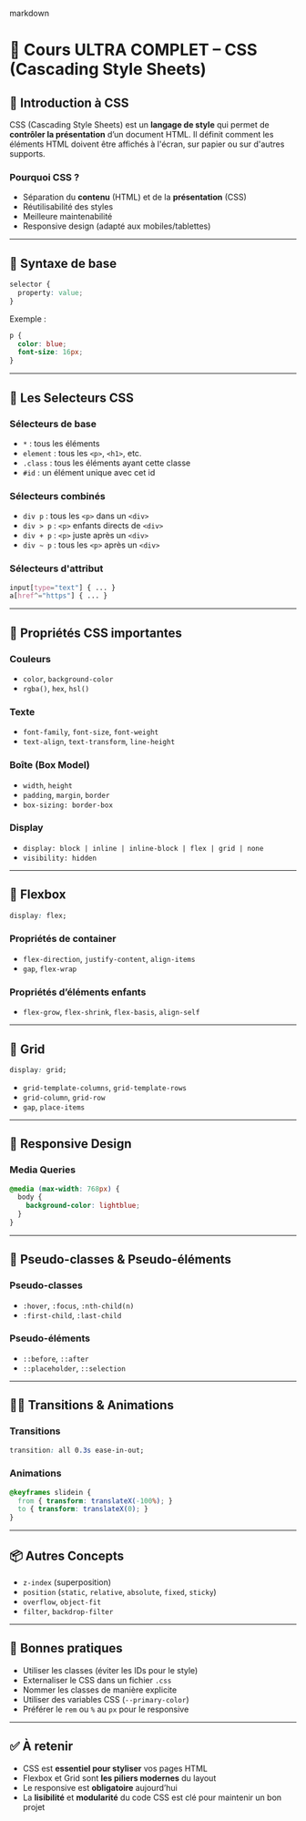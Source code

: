 markdown
# 🎨 Cours ULTRA COMPLET – CSS (Cascading Style Sheets)

## 🔰 Introduction à CSS

CSS (Cascading Style Sheets) est un **langage de style** qui permet de **contrôler la présentation** d’un document HTML. Il définit comment les éléments HTML doivent être affichés à l'écran, sur papier ou sur d'autres supports.

### Pourquoi CSS ?
- Séparation du **contenu** (HTML) et de la **présentation** (CSS)
- Réutilisabilité des styles
- Meilleure maintenabilité
- Responsive design (adapté aux mobiles/tablettes)

---

## 📄 Syntaxe de base

```css
selector {
  property: value;
}
```

Exemple :
```css
p {
  color: blue;
  font-size: 16px;
}
```

---

## 🧱 Les Selecteurs CSS

### Sélecteurs de base
- `*` : tous les éléments
- `element` : tous les `<p>`, `<h1>`, etc.
- `.class` : tous les éléments ayant cette classe
- `#id` : un élément unique avec cet id

### Sélecteurs combinés
- `div p` : tous les `<p>` dans un `<div>`
- `div > p` : `<p>` enfants directs de `<div>`
- `div + p` : `<p>` juste après un `<div>`
- `div ~ p` : tous les `<p>` après un `<div>`

### Sélecteurs d'attribut
```css
input[type="text"] { ... }
a[href^="https"] { ... }
```

---

## 🎨 Propriétés CSS importantes

### Couleurs
- `color`, `background-color`
- `rgba()`, `hex`, `hsl()`

### Texte
- `font-family`, `font-size`, `font-weight`
- `text-align`, `text-transform`, `line-height`

### Boîte (Box Model)
- `width`, `height`
- `padding`, `margin`, `border`
- `box-sizing: border-box`

### Display
- `display: block | inline | inline-block | flex | grid | none`
- `visibility: hidden`

---

## 🧭 Flexbox

```css
display: flex;
```

### Propriétés de container
- `flex-direction`, `justify-content`, `align-items`
- `gap`, `flex-wrap`

### Propriétés d’éléments enfants
- `flex-grow`, `flex-shrink`, `flex-basis`, `align-self`

---

## 🔲 Grid

```css
display: grid;
```

- `grid-template-columns`, `grid-template-rows`
- `grid-column`, `grid-row`
- `gap`, `place-items`

---

## 📱 Responsive Design

### Media Queries
```css
@media (max-width: 768px) {
  body {
    background-color: lightblue;
  }
}
```

---

## 🔁 Pseudo-classes & Pseudo-éléments

### Pseudo-classes
- `:hover`, `:focus`, `:nth-child(n)`
- `:first-child`, `:last-child`

### Pseudo-éléments
- `::before`, `::after`
- `::placeholder`, `::selection`

---

## 🧙‍♂️ Transitions & Animations

### Transitions
```css
transition: all 0.3s ease-in-out;
```

### Animations
```css
@keyframes slidein {
  from { transform: translateX(-100%); }
  to { transform: translateX(0); }
}
```

---

## 📦 Autres Concepts

- `z-index` (superposition)
- `position` (`static`, `relative`, `absolute`, `fixed`, `sticky`)
- `overflow`, `object-fit`
- `filter`, `backdrop-filter`

---

## 🧠 Bonnes pratiques

- Utiliser les classes (éviter les IDs pour le style)
- Externaliser le CSS dans un fichier `.css`
- Nommer les classes de manière explicite
- Utiliser des variables CSS (`--primary-color`)
- Préférer le `rem` ou `%` au `px` pour le responsive

---

## ✅ À retenir

- CSS est **essentiel pour styliser** vos pages HTML
- Flexbox et Grid sont **les piliers modernes** du layout
- Le responsive est **obligatoire** aujourd’hui
- La **lisibilité** et **modularité** du code CSS est clé pour maintenir un bon projet

